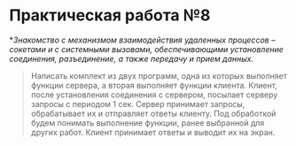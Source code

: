 # Практическая работа №8
**Знакомство с механизмом взаимодействия удаленных процессов – сокетами и с системными вызовами, обеспечивающими установление соединения, разъединение, а также передачу и прием данных.*
>Написать комплект из двух программ, одна из которых выполняет функции сервера, а вторая выполняет функции клиента.
Клиент, после установления соединения с сервером, посылает серверу запросы с периодом 1 сек.
Сервер принимает запросы, обрабатывает их и отправляет ответы клиенту. Под обработкой будем понимать выполнение функции, ранее выбранной для других работ. Клиент принимает ответы и выводит их на экран.
